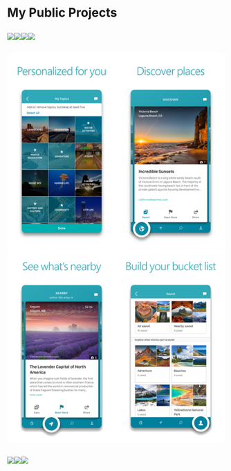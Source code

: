# My Public Projects
##

![](https://lh3.googleusercontent.com/Ubulk8Xi2JicGhGbXpI9yqDec012VotHDxPKgPCWNkQW5rODrOWtKNmwr875zzkLW4Y=w720-h310-rw)![](https://lh3.googleusercontent.com/a_eCoAttlktRFHyYDnYFVO5KnC-JgjCOspasDIDs2dydq0A0KDtD8RjtZkxZPD2xJVo=w720-h310-rw)![](https://lh3.googleusercontent.com/Az7W7RJn2vpiWBvAvaJyfQVNHacuMvh-466KGfYNaLjKV2ecA8oJGCJdxbkjD3TtZA=w720-h310-rw)![](https://lh3.googleusercontent.com/q1Rra3gZDL09ErOfpSSqdmceZ2XsanOdUcITVzFfP2XZqpWiiqRsWpE1qdpWGV3sCpM=w720-h310-rw)
##


##
![](Bing1.png)![](Bing2.png)

##
![](https://is5-ssl.mzstatic.com/image/thumb/PurpleSource124/v4/59/b9/8f/59b98fad-28af-91e6-7c75-dfd609703e11/d366c791-5126-4448-8387-7c4df38289f4_MDX6.1_iOSmx_Detail1.jpg/230x0w.jpg)![](https://is3-ssl.mzstatic.com/image/thumb/PurpleSource114/v4/19/c5/6e/19c56e14-a953-8bfc-44e6-ee50666100a8/2bcb4c4c-b547-472f-abe2-039ceaf93e84_MDX6.1_iOSmx_Detail2.jpg/230x0w.jpg)![](https://is2-ssl.mzstatic.com/image/thumb/PurpleSource124/v4/40/ea/72/40ea72a4-bb35-b8e3-0238-c42787b23591/6a48a865-c4fa-4e83-bab4-01495593f71b_MDX6.1_iOSmx_contenthub3.jpg/230x0w.jpg)